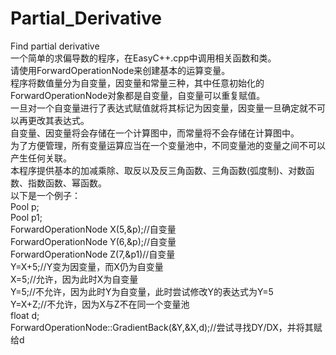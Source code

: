 # Partial_Derivative
Find partial derivative<br>
一个简单的求偏导数的程序，在EasyC++.cpp中调用相关函数和类。<br>
请使用ForwardOperationNode来创建基本的运算变量。<br>
程序将数值量分为自变量，因变量和常量三种，其中任意初始化的ForwardOperationNode对象都是自变量，自变量可以重复赋值。<br>
一旦对一个自变量进行了表达式赋值就将其标记为因变量，因变量一旦确定就不可以再更改其表达式。<br>
自变量、因变量将会存储在一个计算图中，而常量将不会存储在计算图中。<br>
为了方便管理，所有变量运算应当在一个变量池中，不同变量池的变量之间不可以产生任何关联。<br>
本程序提供基本的加减乘除、取反以及反三角函数、三角函数(弧度制)、对数函数、指数函数、幂函数。<br>
以下是一个例子：<br>
Pool p;<br>
Pool p1;<br>
ForwardOperationNode X(5,&p);//自变量<br>
ForwardOperationNode Y(6,&p);//自变量<br>
ForwardOperationNode Z(7,&p1)//自变量<br>
Y=X+5;//Y变为因变量，而X仍为自变量<br>
X=5;//允许，因为此时X为自变量<br>
Y=5;//不允许，因为此时Y为自变量，此时尝试修改Y的表达式为Y=5<br>
Y=X+Z;//不允许，因为X与Z不在同一个变量池<br>
float d;<br>
ForwardOperationNode::GradientBack(&Y,&X,d);//尝试寻找DY/DX，并将其赋给d
